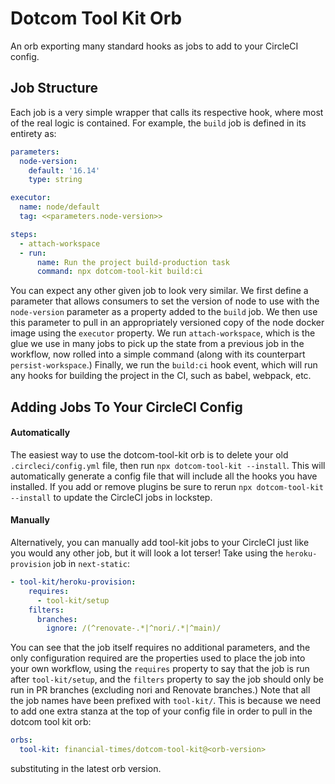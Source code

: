 # Dotcom Tool Kit Orb

An orb exporting many standard hooks as jobs to add to your CircleCI config.

## Job Structure

Each job is a very simple wrapper that calls its respective hook, where most of the real logic is contained. For example, the `build` job is defined in its entirety as:

```yaml
parameters:
  node-version:
    default: '16.14'
    type: string

executor:
  name: node/default
  tag: <<parameters.node-version>>

steps:
  - attach-workspace
  - run:
      name: Run the project build-production task
      command: npx dotcom-tool-kit build:ci
```

You can expect any other given job to look very similar. We first define a parameter that allows consumers to set the version of node to use with the `node-version` parameter as a property added to the `build` job. We then use this parameter to pull in an appropriately versioned copy of the node docker image using the `executor` property. We run `attach-workspace`, which is the glue we use in many jobs to pick up the state from a previous job in the workflow, now rolled into a simple command (along with its counterpart `persist-workspace`.) Finally, we run the `build:ci` hook event, which will run any hooks for building the project in the CI, such as babel, webpack, etc.

## Adding Jobs To Your CircleCI Config

#### Automatically

The easiest way to use the dotcom-tool-kit orb is to delete your old `.circleci/config.yml` file, then run `npx dotcom-tool-kit --install`. This will automatically generate a config file that will include all the hooks you have installed. If you add or remove plugins be sure to rerun `npx dotcom-tool-kit --install` to update the CircleCI jobs in lockstep.

#### Manually

Alternatively, you can manually add tool-kit jobs to your CircleCI just like you would any other job, but it will look a lot terser! Take using the `heroku-provision` job in `next-static`:

```yaml
- tool-kit/heroku-provision:
    requires:
      - tool-kit/setup
    filters:
      branches:
        ignore: /(^renovate-.*|^nori/.*|^main)/
```

You can see that the job itself requires no additional parameters, and the only configuration required are the properties used to place the job into your own workflow, using the `requires` property to say that the job is run after `tool-kit/setup`, and the `filters` property to say the job should only be run in PR branches (excluding nori and Renovate branches.) Note that all the job names have been prefixed with `tool-kit/`. This is because we need to add one extra stanza at the top of your config file in order to pull in the dotcom tool kit orb:

<!--- TODO: generate README on release to fill in orb version automatically --->

```yaml
orbs:
  tool-kit: financial-times/dotcom-tool-kit@<orb-version>
```

substituting in the latest orb version.
